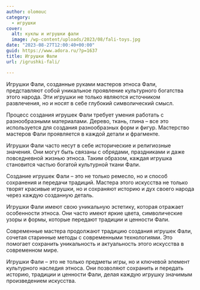 ```yaml
---
author: olomouc
category:
  - игрушки
cover:
  alt: куклы и игрушки фали
  image: /wp-content/uploads/2023/08/fali-toys.jpg
date: "2023-08-27T12:00:40+00:00"
guid: https://www.adora.ru/?p=1637
title: Игрушки Фали
url: /igrushki-fali/

---
```

Игрушки Фали, созданные руками мастеров этноса Фали, представляют собой уникальное проявление культурного богатства этого народа. Эти игрушки не только являются источником развлечения, но и носят в себе глубокий символический смысл.

Процесс создания игрушек Фали требует умения работать с разнообразными материалами. Дерево, ткань, глина – все это используется для создания разнообразных форм и фигур. Мастерство мастеров Фали проявляется в каждой детали и фрагменте.

Игрушки Фали часто несут в себе исторические и религиозные значения. Они могут быть связаны с обрядами, праздниками и даже повседневной жизнью этноса. Таким образом, каждая игрушка становится частью богатой культурной ткани Фали.

Создание игрушек Фали – это не только ремесло, но и способ сохранения и передачи традиций. Мастера этого искусства не только творят красивые игрушки, но и сохраняют историю и дух своего народа через каждую созданную деталь.

Игрушки Фали имеют свою уникальную эстетику, которая отражает особенности этноса. Они часто имеют яркие цвета, символические узоры и формы, которые передают традиции и ценности Фали.

Современные мастера продолжают традицию создания игрушек Фали, сочетая старинные методы с современными технологиями. Это помогает сохранить уникальность и актуальность этого искусства в современном мире.

Игрушки Фали – это не только предметы игры, но и ключевой элемент культурного наследия этноса. Они позволяют сохранить и передать историю, традиции и ценности Фали, делая каждую игрушку значимым произведением искусства.
